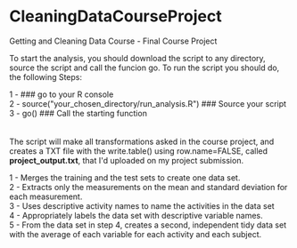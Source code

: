 # CleaningDataCourseProject
Getting and Cleaning Data Course - Final Course Project

To start the analysis, you should download the script to any directory, source the script and call the funcion go.
To run the script you should do, the following Steps:

1 - ### go to your R console <br>
2 - source("your_chosen_directory/run_analysis.R") ### Source your script<br>
3 - go() ### Call the starting function<br>
<br><br>
The script will make all transformations asked in the course project, and creates a TXT file with the write.table() using row.name=FALSE, called <b>project_output.txt</b>, that I'd uploaded on my project submission.<br>

1 - Merges the training and the test sets to create one data set.<br>
2 - Extracts only the measurements on the mean and standard deviation for each measurement.<br>
3 - Uses descriptive activity names to name the activities in the data set<br>
4 - Appropriately labels the data set with descriptive variable names.<br>
5 - From the data set in step 4, creates a second, independent tidy data set with the average of each variable for each activity and each subject.
